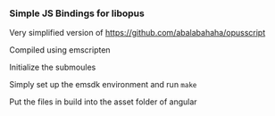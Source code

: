 ### Simple JS Bindings for libopus

Very simplified version of https://github.com/abalabahaha/opusscript

Compiled using emscripten

Initialize the submoules

Simply set up the emsdk environment and run `make`


Put the files in build into the asset folder of angular